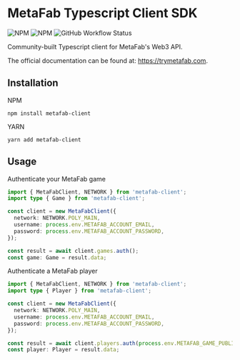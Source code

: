 # MetaFab Typescript Client SDK

![NPM](https://img.shields.io/npm/l/metafab-client)
![NPM](https://img.shields.io/npm/v/metafab-client)
![GitHub Workflow Status](https://github.com/schoonlabs/metafab-client/actions/workflows/metafab-client.yml/badge.svg?branch=main)

Community-built Typescript client for MetaFab's Web3 API.

The official documentation can be found at: https://trymetafab.com.

## Installation

NPM
```
npm install metafab-client
```
YARN
```
yarn add metafab-client
```

## Usage

Authenticate your MetaFab game
```typescript
import { MetaFabClient, NETWORK } from 'metafab-client';
import type { Game } from 'metafab-client';

const client = new MetaFabClient({
  network: NETWORK.POLY_MAIN,
  username: process.env.METAFAB_ACCOUNT_EMAIL,
  password: process.env.METAFAB_ACCOUNT_PASSWORD,
});

const result = await client.games.auth();
const game: Game = result.data;
```

Authenticate a MetaFab player
```typescript
import { MetaFabClient, NETWORK } from 'metafab-client';
import type { Player } from 'metafab-client';

const client = new MetaFabClient({
  network: NETWORK.POLY_MAIN,
  username: process.env.METAFAB_ACCOUNT_EMAIL,
  password: process.env.METAFAB_ACCOUNT_PASSWORD,
});

const result = await client.players.auth(process.env.METAFAB_GAME_PUBLISH_KEY, 'playerUsername', 'p@ssw0rd');
const player: Player = result.data;
```
